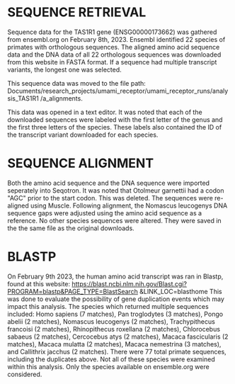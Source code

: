 # SEQUENCE RETRIEVAL 
Sequence data for the TAS1R1 gene (ENSG00000173662) was gathered from 
ensembl.org on February 8th, 2023. Ensembl identified 22 species of primates 
with orthologous sequences. The aligned amino acid sequence data and the DNA 
data of all 22 orthologous sequences was downloaded from this website in FASTA 
format. If a sequence had multiple transcript variants, the longest one was 
selected. 

This sequence data was moved to the file path: 
Documents/research_projects/umami_receptor/umami_receptor_runs/analysis_TAS1R1
/a_alignments. 

This data was opened in a text editor. It was noted that each of the downloaded 
sequences were labeled with the first letter of the genus and the first three 
letters of the species. These labels also contained the ID of the transcript 
variant downloaded for each species.

# SEQUENCE ALIGNMENT 
Both the amino acid sequence and the DNA sequence were imported seperately 
into Seqotron. It was noted that Otolmeur garnettii had a codon "AGC" prior to 
the start codon. This was deleted. The sequences were re-aligned using Muscle. 
Following alignment, the Nomascus leucogenys DNA sequence gaps were adjusted 
using the amino acid sequence as a reference. No other species sequences were 
altered. They were saved in the the same file as the original downloads. 

# BLASTP 
On February 9th 2023, the human amino acid transcript was ran in Blastp, found
at this website: 
https://blast.ncbi.nlm.nih.gov/Blast.cgi?PROGRAM=blastp&PAGE_TYPE=BlastSearch
&LINK_LOC=blasthome
This was done to evaluate the possibility of gene duplication events which may
impact this analysis. The species which returned multiple sequences included:
Homo sapiens (7 matches), Pan troglodytes (3 matches), Pongo abelii (2 
matches), Nomascus leucogenys (2 matches), Trachypithecus francoisi (2 
matches), Rhinopithecus roxellana (2 matches), Chlorocebus sabaeus (2 
matches), Cercocebus atys (2 matches), Macaca fascicularis (2 matches), 
Macaca mulatta (2 matches), Macaca nemestrina (3 matches), and  Callithrix
jacchus (2 matches). There were 77 total primate sequences, including the 
duplicates above. Not all of these species were examined within this analysis.
Only the species available on ensemble.org were considered.  